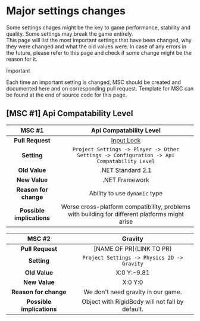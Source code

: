 # Major settings changes

Some settings chages might be the key to game performance, stability and quality. Some settings may break the game entirely.  
This page will list the most important settings that have been changed, why they were changed and what the old values were. In case of any errors in the future, please refer to this page and check if some change might be the reason for it.

> [!IMPORTANT]
> Each time an important setting is changed, MSC should be created and documented here and on corresponding pull request. Template for MSC can be found at the end of source code for this page.

## [MSC #1] Api Compatability Level
|MSC #1|Api Compatability Level|
|:---:|:---:|
|**Pull Request**|[Input Lock](https://github.com/AGH-Code-Industry/czasoport/pull/17?fbclid=IwAR0m9YdmZkSeLcmpnBly8w03c_HsRFT-9wb0ER5V6YqysUXUwfuMoc2YcI0)|
|**Setting**|`Project Settings -> Player -> Other Settings -> Configuration -> Api Compatability Level`|
|**Old Value**|.NET Standard 2.1|
|**New Value**|.NET Framework|
|**Reason for change**|Ability to use `dynamic` type|
|**Possible implications**|Worse cross-platform compatibility, problems with building for different platforms might arise|

|MSC #2|Gravity|
|:---:|:---:|
|**Pull Request**|[NAME OF PR](LINK TO PR)|
|**Setting**|`Project Settings -> Physics 2D -> Gravity`|
|**Old Value**|X:0 Y:-9.81|
|**New Value**|X:0 Y:0|
|**Reason for change**|We don't need gravity in our game.|
|**Possible implications**|Object with RigidBody will not fall by default.|

<!-- TEMPLATE

|MSC #1|Api Compatability Level|
|:---:|:---:|
|**Pull Request**|[NAME OF PR](LINK TO PR)|
|**Setting**|`PATH -> TO -> SETTING`|
|**Old Value**|OLD VALUE|
|**New Value**|NEW VALUE|
|**Reason for change**|WHY DID U CHANGE THAT|
|**Possible implications**|WHAT MIGHT HAPPEN BECAUSE OF THAT| -->